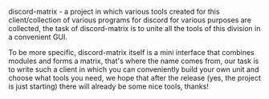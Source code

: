 discord-matrix - a project in which various tools created for this client/collection of various programs for discord for various purposes are collected, the task of discord-matrix is to unite all the tools of this division in a convenient GUI.

To be more specific, discord-matrix itself is a mini interface that combines modules and forms a matrix, that's where the name comes from, our task is to write such a client in which you can conveniently build your own unit and choose what tools you need, we hope that after the release (yes, the project is just starting) there will already be some nice tools, thanks!
